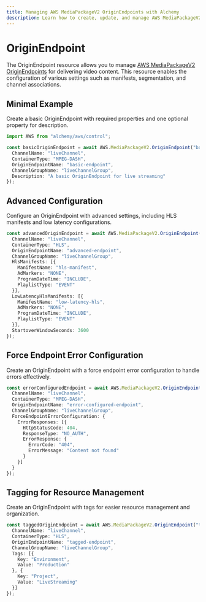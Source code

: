 ```yaml
---
title: Managing AWS MediaPackageV2 OriginEndpoints with Alchemy
description: Learn how to create, update, and manage AWS MediaPackageV2 OriginEndpoints using Alchemy Cloud Control.
---
```


# OriginEndpoint

The OriginEndpoint resource allows you to manage [AWS MediaPackageV2 OriginEndpoints](https://docs.aws.amazon.com/mediapackagev2/latest/userguide/) for delivering video content. This resource enables the configuration of various settings such as manifests, segmentation, and channel associations.

## Minimal Example

Create a basic OriginEndpoint with required properties and one optional property for description.

```ts
import AWS from "alchemy/aws/control";

const basicOriginEndpoint = await AWS.MediaPackageV2.OriginEndpoint("basicEndpoint", {
  ChannelName: "liveChannel",
  ContainerType: "MPEG-DASH",
  OriginEndpointName: "basic-endpoint",
  ChannelGroupName: "liveChannelGroup",
  Description: "A basic OriginEndpoint for live streaming"
});
```

## Advanced Configuration

Configure an OriginEndpoint with advanced settings, including HLS manifests and low latency configurations.

```ts
const advancedOriginEndpoint = await AWS.MediaPackageV2.OriginEndpoint("advancedEndpoint", {
  ChannelName: "liveChannel",
  ContainerType: "HLS",
  OriginEndpointName: "advanced-endpoint",
  ChannelGroupName: "liveChannelGroup",
  HlsManifests: [{
    ManifestName: "hls-manifest",
    AdMarkers: "NONE",
    ProgramDateTime: "INCLUDE",
    PlaylistType: "EVENT"
  }],
  LowLatencyHlsManifests: [{
    ManifestName: "low-latency-hls",
    AdMarkers: "NONE",
    ProgramDateTime: "INCLUDE",
    PlaylistType: "EVENT"
  }],
  StartoverWindowSeconds: 3600
});
```

## Force Endpoint Error Configuration

Create an OriginEndpoint with a force endpoint error configuration to handle errors effectively.

```ts
const errorConfiguredEndpoint = await AWS.MediaPackageV2.OriginEndpoint("errorConfiguredEndpoint", {
  ChannelName: "liveChannel",
  ContainerType: "MPEG-DASH",
  OriginEndpointName: "error-configured-endpoint",
  ChannelGroupName: "liveChannelGroup",
  ForceEndpointErrorConfiguration: {
    ErrorResponses: [{
      HttpStatusCode: 404,
      ResponseType: "NO_AUTH",
      ErrorResponse: {
        ErrorCode: "404",
        ErrorMessage: "Content not found"
      }
    }]
  }
});
```

## Tagging for Resource Management

Create an OriginEndpoint with tags for easier resource management and organization.

```ts
const taggedOriginEndpoint = await AWS.MediaPackageV2.OriginEndpoint("taggedEndpoint", {
  ChannelName: "liveChannel",
  ContainerType: "HLS",
  OriginEndpointName: "tagged-endpoint",
  ChannelGroupName: "liveChannelGroup",
  Tags: [{
    Key: "Environment",
    Value: "Production"
  }, {
    Key: "Project",
    Value: "LiveStreaming"
  }]
});
```